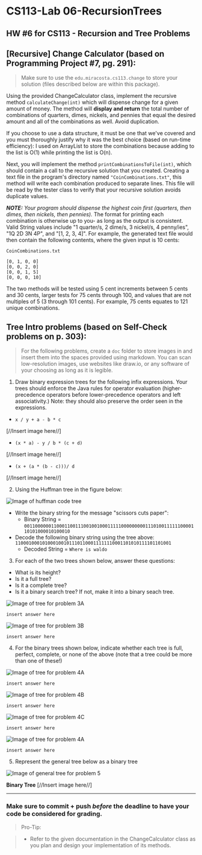 # CS113-Lab 06-RecursionTrees
## HW #6 for CS113 - Recursion and Tree Problems



## [Recursive] Change Calculator (based on Programming Project #7, pg. 291):

>Make sure to use the `edu.miracosta.cs113.change` to store your solution (files described below are within this package).

Using the provided ChangeCalculator class, implement the recursive method `calculateChange(int)` which will dispense change for a given amount of money. The method will **display and return** the total number of combinations of quarters, dimes, nickels, and pennies that equal the desired amount and all of the combinations as well. Avoid duplication.

If you choose to use a data structure, it must be one that we've covered and you must thoroughly justify why it was the best choice (based on run-time efficiency): I used on ArrayList to store the combinations because adding to the list is O(1) while printing the list is O(n).

Next, you will implement the method `printCombinationsToFile(int)`, which should contain a call to the recursive solution that you created. Creating a text file in the program's directory named `"CoinCombinations.txt"`, this method will write each combination produced to separate lines. This file will be read by the tester class to verify that your recursive solution avoids duplicate values.

**_NOTE:_** _Your program should dispense the highest coin first (quarters, then dimes, then nickels, then pennies)._ The format for printing each combination is otherwise up to you- as long as the output is consistent. Valid String values include "1 quarter/s, 2 dime/s, 3 nickel/s, 4 penny/ies", "1Q 2D 3N 4P", and "[1, 2, 3, 4]". For example, the generated text file would then contain the following contents, where the given input is 10 cents:

`CoinCombinations.txt`

```
[0, 1, 0, 0]
[0, 0, 2, 0]
[0, 0, 1, 5]
[0, 0, 0, 10]
```

The two methods will be tested using 5 cent increments between 5 cents and 30 cents, larger tests for 75 cents through 100, and values that are not multiples of 5 (3 through 101 cents). For example, 75 cents equates to 121 unique combinations.

## Tree Intro problems (based on Self-Check problems on p. 303):

>For the following problems, create a `doc` folder to store images in and insert them into the spaces provided using markdown.  You can scan low-resolution images, use websites like draw.io, or any software of your choosing as long as it is legible.

1. Draw binary expression trees for the following infix expressions.  Your trees should enforce the Java rules for operator evaluation (higher-precedence operators before lower-precedence operators and left associativity.) Note: they should also preserve the order seen in the expressions.
  - `x / y + a - b * c`

[//Insert image here//]
  - `(x * a) - y / b * (c + d)`

[//Insert image here//]
  
  - `(x + (a * (b - c)))/ d`

[//Insert image here//]
  
2. Using the Huffman tree in the figure below:

![Image of huffman code tree](doc/problemImages/huffman.png)

  - Write the binary string for the message "scissors cuts paper":
    - Binary String = `00110000001100011001110010010001111100000000011101001111110000110101000010100010`
  - Decode the following binary string using the tree above:
  `1100010001010001001011101100011111110001101010111101101001`
    - Decoded String = `Where is waldo`

3. For each of the two trees shown below, answer these questions:
- What is its height?
- Is it a full tree?
- Is it a complete tree?
- Is it a binary search tree? If not, make it into a binary seach tree.

![Image of tree for problem 3A](doc/problemImages/problem3A.png)

` insert answer here `


![Image of tree for problem 3B](doc/problemImages/problem3B.png)

` insert answer here `

4. For the binary trees shown below, indicate whether each tree is full, perfect, complete, or none of the above (note that a tree could be more than one of these!)

![Image of tree for problem 4A](doc/problemImages/problem4A.png)

` insert answer here `

![Image of tree for problem 4B](doc/problemImages/problem4B.png)

` insert answer here `

![Image of tree for problem 4C](doc/problemImages/problem4C.png)

` insert answer here `

![Image of tree for problem 4A](doc/problemImages/huffman.png)

` insert answer here `

5. Represent the general tree below as a binary tree

![Image of general tree for problem 5](doc/problemImages/problem5-general.png)

**Binary Tree**
[//Insert image here//]


----------

### Make sure to commit + push *before* the deadline to have your code be considered for grading.

>Pro-Tip:

>- Refer to the given documentation in the ChangeCalculator class as you plan and design your implementation of its methods.
  